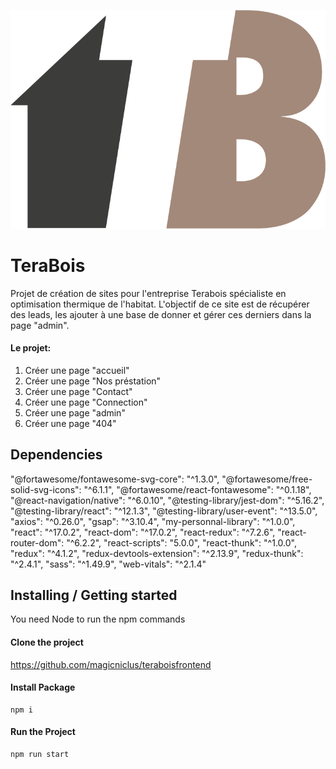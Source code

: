 ![logo terabois](https://github.com/magicniclus/teraboisfrontend/blob/main/public/img/logo.png?raw=true) 

# TeraBois

Projet de création de sites pour l'entreprise Terabois spécialiste en optimisation thermique de l'habitat. L'objectif de ce site est de récupérer des leads, les ajouter à une base de donner et gérer ces derniers dans la page "admin". 

#### Le projet:
1. Créer une page "accueil"
2. Créer une page "Nos préstation"
3. Créer une page "Contact"
4. Créer une page "Connection"
5. Créer une page "admin"
6. Créer une page "404"

## Dependencies
"@fortawesome/fontawesome-svg-core": "^1.3.0",
"@fortawesome/free-solid-svg-icons": "^6.1.1",
"@fortawesome/react-fontawesome": "^0.1.18",
"@react-navigation/native": "^6.0.10",
"@testing-library/jest-dom": "^5.16.2",
"@testing-library/react": "^12.1.3",
"@testing-library/user-event": "^13.5.0",
"axios": "^0.26.0",
"gsap": "^3.10.4",
"my-personnal-library": "^1.0.0",
"react": "^17.0.2",
"react-dom": "^17.0.2",
"react-redux": "^7.2.6",
"react-router-dom": "^6.2.2",
"react-scripts": "5.0.0",
"react-thunk": "^1.0.0",
"redux": "^4.1.2",
"redux-devtools-extension": "^2.13.9",
"redux-thunk": "^2.4.1",
"sass": "^1.49.9",
"web-vitals": "^2.1.4"

## Installing / Getting started
You need Node to run the npm commands

#### Clone the project
https://github.com/magicniclus/teraboisfrontend

#### Install Package
```
npm i 
```

#### Run the Project
```
npm run start
```


